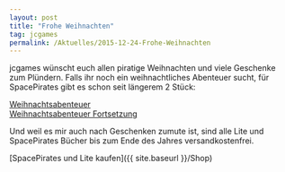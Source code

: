 ```yaml
---
layout: post
title: "Frohe Weihnachten"
tag: jcgames
permalink: /Aktuelles/2015-12-24-Frohe-Weihnachten
---
```


jcgames wünscht euch allen piratige Weihnachten und viele Geschenke zum Plündern. Falls ihr noch ein weihnachtliches Abenteuer sucht, für SpacePirates gibt es schon seit längerem 2 Stück:

<p><a href="//spacepirates/abenteuer/weihnachten2/">Weihnachtsabenteuer<br/>
Weihnachtsabenteuer Fortsetzung</a></p>
Und weil es mir auch nach Geschenken zumute ist, sind alle Lite und SpacePirates Bücher bis zum Ende des Jahres versandkostenfrei.

[SpacePirates und Lite kaufen]({{ site.baseurl }}/Shop)


